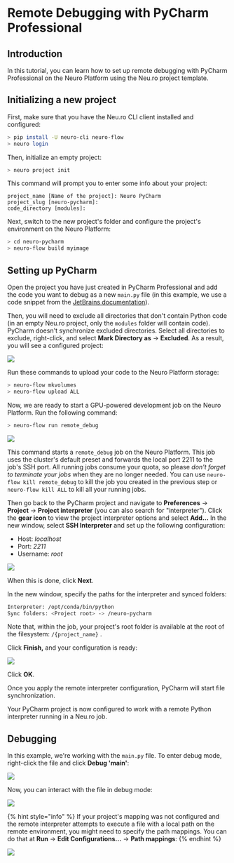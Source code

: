 # Remote Debugging with PyCharm Professional

## Introduction

In this tutorial, you can learn how to set up remote debugging with PyCharm Professional on the Neuro Platform using the Neu.ro project template.

## Initializing a new project

First, make sure that you have the Neu.ro CLI client installed and configured:

```bash
> pip install -U neuro-cli neuro-flow
> neuro login
```

Then, initialize an empty project:

```bash
> neuro project init
```

This command will prompt you to enter some info about your project:

```text
project_name [Name of the project]: Neuro PyCharm
project_slug [neuro-pycharm]: 
code_directory [modules]:
```

Next, switch to the new project's folder and configure the project's environment on the Neuro Platform:

```bash
> cd neuro-pycharm 
> neuro-flow build myimage
```

## Setting up PyCharm

Open the project you have just created in PyCharm Professional and add the code you want to debug as a new `main.py` file \(in this example, we use a code snippet from the [JetBrains documentation](https://www.jetbrains.com/help/pycharm/remote-debugging-with-product.html)\).

Then, you will need to exclude all directories that don't contain Python code \(in an empty Neu.ro project, only the `modules` folder will contain code\). PyCharm doesn't synchronize excluded directories. Select all directories to exclude, right-click, and select **Mark Directory as** -&gt; **Excluded**. As a result, you will see a configured project:

![](../../.gitbook/assets/1.png)

Run these commands to upload your code to the Neuro Platform storage:

```bash
> neuro-flow mkvolumes
> neuro-flow upload ALL
```

Now, we are ready to start a GPU-powered development job on the Neuro Platform. Run the following command:

```bash
> neuro-flow run remote_debug
```

![](../../.gitbook/assets/1.1.png)

This command starts a `remote_debug` job on the Neuro Platform. This job uses the cluster's default preset and forwards the local port 2211 to the job's SSH port. All running jobs consume your quota, so please _don't forget to terminate your jobs_ when they are no longer needed. You can use `neuro-flow kill remote_debug` to kill the job you created in the previous step or `neuro-flow kill ALL` to kill all your running jobs.

Then go back to the PyCharm project and navigate to **Preferences** -&gt; **Project** -&gt; **Project interpreter** \(you can also search for "interpreter"\). Click the **gear icon** to view the project interpreter options and select **Add...** In the new window, select **SSH Interpreter** and set up the following configuration:

* Host: _localhost_
* Port: _2211_
* Username: _root_

![](../../.gitbook/assets/2.png)

When this is done, click **Next**.

In the new window, specify the paths for the interpreter and synced folders:

```bash
Interpreter: /opt/conda/bin/python
Sync folders: <Project root> -> /neuro-pycharm
```

Note that, within the job, your project's root folder is available at the root of the filesystem: `/{project_name}` .

Click **Finish,** and your configuration is ready:

![](../../.gitbook/assets/3.png)

Click **OK**.

Once you apply the remote interpreter configuration, PyCharm will start file synchronization.

Your PyCharm project is now configured to work with a remote Python interpreter running in a Neu.ro job.

## Debugging

In this example, we're working with the `main.py` file. To enter debug mode, right-click the file and click **Debug 'main'**:

![](../../.gitbook/assets/3.2.png)

Now, you can interact with the file in debug mode:

![](../../.gitbook/assets/4.png)

{% hint style="info" %}
If your project's mapping was not configured and the remote interpreter attempts to execute a file with a local path on the remote environment, you might need to specify the path mappings. You can do that at **Run** -&gt; **Edit Configurations...** -&gt; **Path mappings**:
{% endhint %}

![](../../.gitbook/assets/5.png)

